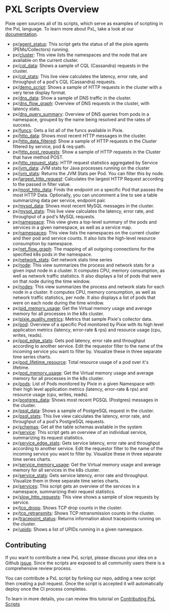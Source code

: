 
<!-- The text in this file is automatically generated by the update_readme.py script. -->
# PXL Scripts Overview

Pixie open sources all of its scripts, which serve as examples of scripting in the PxL language. To learn more about PxL, take a look at our [documentation](https://docs.pixielabs.ai/pxl).
- px/[agent_status](https://github.com/pixie-labs/pixie/tree/main/pxl_scripts/px/agent_status): This script gets the status of all the pixie agents (PEMs/Collectors) running.
- px/[cluster](https://github.com/pixie-labs/pixie/tree/main/pxl_scripts/px/cluster): This view lists the namespaces and the node that are available on the current cluster.
- px/[cql_data](https://github.com/pixie-labs/pixie/tree/main/pxl_scripts/px/cql_data): Shows a sample of CQL (Cassandra) requests in the cluster.
- px/[cql_stats](https://github.com/pixie-labs/pixie/tree/main/pxl_scripts/px/cql_stats): This live view calculates the latency, error rate, and throughput of a pod's CQL (Cassandra) requests.
- px/[demo_script](https://github.com/pixie-labs/pixie/tree/main/pxl_scripts/px/demo_script): Shows a sample of HTTP requests in the cluster with a very terse display format.
- px/[dns_data](https://github.com/pixie-labs/pixie/tree/main/pxl_scripts/px/dns_data): Show a sample of DNS traffic in the cluster.
- px/[dns_flow_graph](https://github.com/pixie-labs/pixie/tree/main/pxl_scripts/px/dns_flow_graph): Overview of DNS requests in the cluster, with latency stats.
- px/[dns_query_summary](https://github.com/pixie-labs/pixie/tree/main/pxl_scripts/px/dns_query_summary): Overview of DNS queries from pods in a namespace, grouped by the name being resolved and the rates of success.
- px/[funcs](https://github.com/pixie-labs/pixie/tree/main/pxl_scripts/px/funcs): Gets a list all of the funcs available in Pixie.
- px/[http_data](https://github.com/pixie-labs/pixie/tree/main/pxl_scripts/px/http_data): Shows most recent HTTP messages in the cluster.
- px/[http_data_filtered](https://github.com/pixie-labs/pixie/tree/main/pxl_scripts/px/http_data_filtered): Show a sample of HTTP requests in the Cluster filtered by service, pod & req-path.
- px/[http_post_requests](https://github.com/pixie-labs/pixie/tree/main/pxl_scripts/px/http_post_requests): Show a sample of HTTP requests in the Cluster that have method POST.
- px/[http_request_stats](https://github.com/pixie-labs/pixie/tree/main/pxl_scripts/px/http_request_stats): HTTP request statistics aggregated by Service
- px/[jvm_data](https://github.com/pixie-labs/pixie/tree/main/pxl_scripts/px/jvm_data): JVM stats for Java processes running on the cluster
- px/[jvm_stats](https://github.com/pixie-labs/pixie/tree/main/pxl_scripts/px/jvm_stats): Returns the JVM Stats per Pod. You can filter this by node.
- px/[largest_http_request](https://github.com/pixie-labs/pixie/tree/main/pxl_scripts/px/largest_http_request): Calculates the largest HTTP Request according to the passed in filter value.
- px/[most_http_data](https://github.com/pixie-labs/pixie/tree/main/pxl_scripts/px/most_http_data): Finds the endpoint on a specific Pod that passes the most HTTP Data. Optionally, you can uncomment a line to see a table summarizing data per service, endpoint pair.
- px/[mysql_data](https://github.com/pixie-labs/pixie/tree/main/pxl_scripts/px/mysql_data): Shows most recent MySQL messages in the cluster.
- px/[mysql_stats](https://github.com/pixie-labs/pixie/tree/main/pxl_scripts/px/mysql_stats): This live view calculates the latency, error rate, and throughput of a pod's MySQL requests.
- px/[namespace](https://github.com/pixie-labs/pixie/tree/main/pxl_scripts/px/namespace): This view gives a top-level summary of the pods and services in a given namespace, as well as a service map.
- px/[namespaces](https://github.com/pixie-labs/pixie/tree/main/pxl_scripts/px/namespaces): This view lists the namespaces on the current cluster and their pod and service counts. It also lists the high-level resource consumption by namespace.
- px/[net_flow_graph](https://github.com/pixie-labs/pixie/tree/main/pxl_scripts/px/net_flow_graph): The mapping of all outgoing connections for the specified k8s pods in the namespace.
- px/[network_stats](https://github.com/pixie-labs/pixie/tree/main/pxl_scripts/px/network_stats): Get network stats time series
- px/[node](https://github.com/pixie-labs/pixie/tree/main/pxl_scripts/px/node): This view summarizes the process and network stats for a given input node in a cluster. It computes CPU, memory consumption, as well as network traffic statistics. It also displays a list of pods that were on that node during the time window.
- px/[nodes](https://github.com/pixie-labs/pixie/tree/main/pxl_scripts/px/nodes): This view summarizes the process and network stats for each node in a cluster. It computes CPU, memory consumption, as well as network traffic statistics, per node. It also displays a list of pods that were on each node during the time window.
- px/[pid_memory_usage](https://github.com/pixie-labs/pixie/tree/main/pxl_scripts/px/pid_memory_usage): Get the Virtual memory usage and average memory for all processes in the k8s cluster.
- px/[pixie_quality_metrics](https://github.com/pixie-labs/pixie/tree/main/pxl_scripts/px/pixie_quality_metrics): Metrics that sample Pixie's collector data.
- px/[pod](https://github.com/pixie-labs/pixie/tree/main/pxl_scripts/px/pod): Overview of a specific Pod monitored by Pixie with its high level application metrics (latency, error-rate & rps) and resource usage (cpu, writes, reads).
- px/[pod_edge_stats](https://github.com/pixie-labs/pixie/tree/main/pxl_scripts/px/pod_edge_stats): Gets pod latency, error rate and throughput according to another service. Edit the requestor filter to the name of the incoming service you want to filter by.
Visualize these in three separate time series charts.
- px/[pod_lifetime_resource](https://github.com/pixie-labs/pixie/tree/main/pxl_scripts/px/pod_lifetime_resource): Total resource usage of a pod over it's lifetime.
- px/[pod_memory_usage](https://github.com/pixie-labs/pixie/tree/main/pxl_scripts/px/pod_memory_usage): Get the Virtual memory usage and average memory for all processes in the k8s cluster.
- px/[pods](https://github.com/pixie-labs/pixie/tree/main/pxl_scripts/px/pods): List of Pods monitored by Pixie in a given Namespace with their high level application metrics (latency, error-rate & rps) and resource usage (cpu, writes, reads).
- px/[postgres_data](https://github.com/pixie-labs/pixie/tree/main/pxl_scripts/px/postgres_data): Shows most recent PGSQL (Postgres) messages in the cluster.
- px/[psql_data](https://github.com/pixie-labs/pixie/tree/main/pxl_scripts/px/psql_data): Shows a sample of PostgreSQL request in the cluster.
- px/[psql_stats](https://github.com/pixie-labs/pixie/tree/main/pxl_scripts/px/psql_stats): This live view calculates the latency, error rate, and throughput of a pod's PostgreSQL requests.
- px/[schemas](https://github.com/pixie-labs/pixie/tree/main/pxl_scripts/px/schemas): Get all the table schemas available in the system
- px/[service](https://github.com/pixie-labs/pixie/tree/main/pxl_scripts/px/service): This script gets an overview of an individual service, summarizing its request statistics.
- px/[service_edge_stats](https://github.com/pixie-labs/pixie/tree/main/pxl_scripts/px/service_edge_stats): Gets service latency, error rate and throughput according to another service. Edit the requestor filter to the name of the incoming service you want to filter by.
Visualize these in three separate time series charts.
- px/[service_memory_usage](https://github.com/pixie-labs/pixie/tree/main/pxl_scripts/px/service_memory_usage): Get the Virtual memory usage and average memory for all services in the k8s cluster.
- px/[service_stats](https://github.com/pixie-labs/pixie/tree/main/pxl_scripts/px/service_stats): Gets service latency, error rate and throughput. Visualize them in three separate time series charts.
- px/[services](https://github.com/pixie-labs/pixie/tree/main/pxl_scripts/px/services): This script gets an overview of the services in a namespace, summarizing their request statistics.
- px/[slow_http_requests](https://github.com/pixie-labs/pixie/tree/main/pxl_scripts/px/slow_http_requests): This view shows a sample of slow requests by service.
- px/[tcp_drops](https://github.com/pixie-labs/pixie/tree/main/pxl_scripts/px/tcp_drops): Shows TCP drop counts in the cluster.
- px/[tcp_retransmits](https://github.com/pixie-labs/pixie/tree/main/pxl_scripts/px/tcp_retransmits): Shows TCP retransmission counts in the cluster.
- px/[tracepoint_status](https://github.com/pixie-labs/pixie/tree/main/pxl_scripts/px/tracepoint_status): Returns information about tracepoints running on the cluster.
- px/[upids](https://github.com/pixie-labs/pixie/tree/main/pxl_scripts/px/upids): Shows a list of UPIDs running in a given namespace.


## Contributing

If you want to contribute a new PxL script, please discuss your idea on a Github [issue](https://github.com/pixie-labs/pixie/issues). Since the scripts are exposed to all community users there is a comprehensive review process.

You can contribute a PxL script by forking our repo, adding a new script then creating a pull request. Once the script is accepted it will automatically deploy once the CI process completes.

To learn in more details, you can review this tutorial on [Contributing PxL Scripts](https://docs.pixielabs.ai/using-pixie/scripts/contributing-pxl-scripts/)
